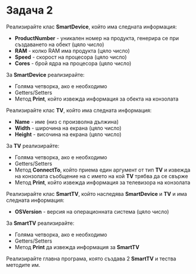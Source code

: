 # Задача 2

Реализирайте клас **SmartDevice**, който има следната информация:

- **ProductNumber** - уникален номер на продукта, генерира се при създаването на обект (цяло число)
- **RAM** - колко RAM има продукта (цяло число)
- **Speed** - скорост на процесора (цяло число)
- **Cores** - брой ядра на процесора (цяло число)

За **SmartDevice** реализирайте:

- Голяма четворка, ако е необходимо
- Getters/Setters
- Метод **Print**, който извежда информация за обекта на конзолата

Реализирайте клас **TV**, който има следната информация:

- **Name** - име (низ с произволна дължина)
- **Width** - широчина на екрана (цяло число)
- **Height** - височина на екрана (цяло число)

За **TV** реализирайте:

- Голяма четворка, ако е необходимо
- Getters/Setters
- Метод **ConnectTo**, който приема един аргумент от тип **TV** и извежда на конзолата съобщение на с името на кой **TV** трябва да се свърже
- Метод **Print**, който извежда информация за телевизора на конзолата

Реализирайте клас **SmartTV**, който наследява **SmartDevice** и **TV** и има следната информация:

- **OSVersion** - версия на операционната система (цяло число)

За **SmartTV** реализирайте:

- Голяма четворка, ако е необходимо
- Getters/Setters
- Метод **Print** да извежда информация за **SmartTV**

Реализирайте главна програма, която създава 2  **SmartTV** и тества методите им.